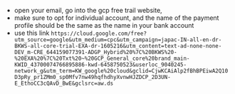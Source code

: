 - open your email, go into the gcp free trail website, 
- make sure to opt for individual account, and the name of the payment profile should be the same as the name in your bank account
- use this link `https://cloud.google.com/free?utm_source=google&utm_medium=cpc&utm_campaign=japac-IN-all-en-dr-BKWS-all-core-trial-EXA-dr-1605216&utm_content=text-ad-none-none-DEV_m-CRE_644159077391-ADGP_Hybrid%20%7C%20BKWS%20-%20EXA%20%7C%20Txt%20~%20GCP_General_core%20brand_main-KWID_43700074766895886-kwd-6458750523&userloc_9040245-network_g&utm_term=KW_google%20cloud&gclid=CjwKCAiAlp2fBhBPEiwA2Q10D3pRy_pr1ZMm0_sp0Mfv7nw49hqfhdhyXvnwHJZDCP_2D3UN-E_EthoCC3cQAvD_BwE&gclsrc=aw.ds`
